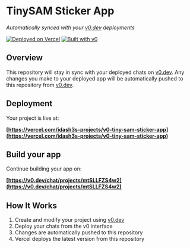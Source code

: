 # TinySAM Sticker App

*Automatically synced with your [v0.dev](https://v0.dev) deployments*

[![Deployed on Vercel](https://img.shields.io/badge/Deployed%20on-Vercel-black?style=for-the-badge&logo=vercel)](https://vercel.com/idash3s-projects/v0-tiny-sam-sticker-app)
[![Built with v0](https://img.shields.io/badge/Built%20with-v0.dev-black?style=for-the-badge)](https://v0.dev/chat/projects/mtSLLFZS4w2)

## Overview

This repository will stay in sync with your deployed chats on [v0.dev](https://v0.dev).
Any changes you make to your deployed app will be automatically pushed to this repository from [v0.dev](https://v0.dev).

## Deployment

Your project is live at:

**[https://vercel.com/idash3s-projects/v0-tiny-sam-sticker-app](https://vercel.com/idash3s-projects/v0-tiny-sam-sticker-app)**

## Build your app

Continue building your app on:

**[https://v0.dev/chat/projects/mtSLLFZS4w2](https://v0.dev/chat/projects/mtSLLFZS4w2)**

## How It Works

1. Create and modify your project using [v0.dev](https://v0.dev)
2. Deploy your chats from the v0 interface
3. Changes are automatically pushed to this repository
4. Vercel deploys the latest version from this repository